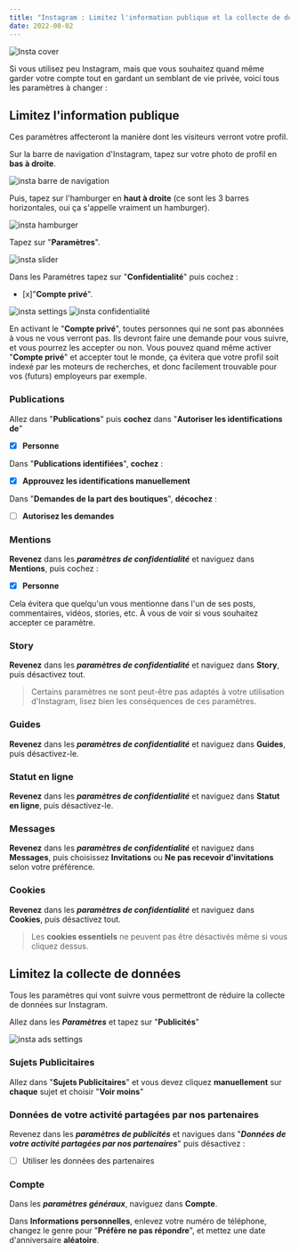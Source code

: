 ```yaml
---
title: "Instagram : Limitez l'information publique et la collecte de données \U0000270b"
date: 2022-08-02
---
```


![Insta cover](/instagram/instagram-cover.jpg)

Si vous utilisez peu Instagram, mais que vous souhaitez quand même garder votre compte tout en gardant un semblant de vie privée, voici tous les paramètres à changer :

## Limitez l'information publique

Ces paramètres affecteront la manière dont les visiteurs verront votre profil.

Sur la barre de navigation d'Instagram, tapez sur votre photo de profil en **bas à droite**.

![insta barre de navigation](/instagram/instagram-taskbar.png)

Puis, tapez sur l'hamburger en **haut à droite** (ce sont les 3 barres horizontales, oui ça s'appelle vraiment un hamburger).

![insta hamburger](/instagram/instagram-hamburger.png)

Tapez sur "**Paramètres**".

![insta slider](/instagram/settings-slider.png)

Dans les Paramètres tapez sur "**Confidentialité**" puis cochez :  
- [x]"**Compte privé**".

![insta settings](/instagram/parametres.png)
![insta confidentialité](/instagram/compte-prive.png)

En activant le "**Compte privé**", toutes personnes qui ne sont pas abonnées à vous ne vous verront pas. Ils devront faire une demande pour vous suivre, et vous pourrez les accepter ou non. Vous pouvez quand même activer "**Compte privé**" et accepter tout le monde, ça évitera que votre profil soit indexé par les moteurs de recherches, et donc facilement trouvable pour vos (futurs) employeurs par exemple.

### Publications

Allez dans "**Publications**" puis **cochez** dans "**Autoriser les identifications de**"

- [x] **Personne**

Dans "**Publications identifiées**", **cochez** :

- [x] **Approuvez les identifications manuellement**

Dans "**Demandes de la part des boutiques**", **décochez** :

- [ ] **Autorisez les demandes**

### Mentions

**Revenez** dans les ***paramètres de confidentialité*** et naviguez dans **Mentions**, puis cochez :

- [x] **Personne**

Cela évitera que quelqu'un vous mentionne dans l'un de ses posts, commentaires, vidéos, stories, etc. À vous de voir si vous souhaitez accepter ce paramètre.

### Story

**Revenez** dans les ***paramètres de confidentialité*** et naviguez dans **Story**, puis désactivez tout.

> Certains paramètres ne sont peut-être pas adaptés à votre utilisation d'Instagram, lisez bien les conséquences de ces paramètres.

### Guides

**Revenez** dans les ***paramètres de confidentialité*** et naviguez dans **Guides**, puis désactivez-le.

### Statut en ligne

**Revenez** dans les ***paramètres de confidentialité*** et naviguez dans **Statut en ligne**, puis désactivez-le.

### Messages

**Revenez** dans les ***paramètres de confidentialité*** et naviguez dans **Messages**, puis choisissez **Invitations** ou **Ne pas recevoir d'invitations** selon votre préférence.

### Cookies

**Revenez** dans les ***paramètres de confidentialité*** et naviguez dans **Cookies**, puis désactivez tout.

> Les **cookies essentiels** ne peuvent pas être désactivés même si vous cliquez dessus.

## Limitez la collecte de données

Tous les paramètres qui vont suivre vous permettront de réduire la collecte de données sur Instagram.

Allez dans les ***Paramètres*** et tapez sur "**Publicités**"

![insta ads settings](/instagram/parametres-pubs.png)

### Sujets Publicitaires

Allez dans "**Sujets Publicitaires**" et vous devez cliquez **manuellement** sur **chaque** sujet et choisir "**Voir moins**"

### Données de votre activité partagées par nos partenaires

Revenez dans les ***paramètres de publicités*** et navigues dans "***Données de votre activité partagées par nos partenaires***" puis désactivez :

- [ ] Utiliser les données des partenaires

### Compte

Dans les ***paramètres généraux***, naviguez dans **Compte**.
 
Dans **Informations personnelles**, enlevez votre numéro de téléphone, changez le genre pour "**Préfère ne pas répondre**", et mettez une date d'anniversaire **aléatoire**.